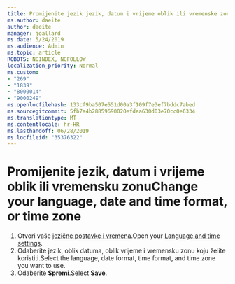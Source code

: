 ```yaml
---
title: Promijenite jezik jezik, datum i vrijeme oblik ili vremenske zone u Outlook.com
ms.author: daeite
author: daeite
manager: joallard
ms.date: 5/24/2019
ms.audience: Admin
ms.topic: article
ROBOTS: NOINDEX, NOFOLLOW
localization_priority: Normal
ms.custom:
- "269"
- "1839"
- "8000014"
- "9000249"
ms.openlocfilehash: 133cf9ba507e551d00a3f109f7e3ef7bddc7abed
ms.sourcegitcommit: 5fb7a4b28859690020efdea630d03e70cc0e6334
ms.translationtype: MT
ms.contentlocale: hr-HR
ms.lasthandoff: 06/28/2019
ms.locfileid: "35376322"
---
```

# <a name="change-your-language-date-and-time-format-or-time-zone"></a><span data-ttu-id="124ba-102">Promijenite jezik, datum i vrijeme oblik ili vremensku zonu</span><span class="sxs-lookup"><span data-stu-id="124ba-102">Change your language, date and time format, or time zone</span></span>

1. <span data-ttu-id="124ba-103">Otvori vaše [jezične postavke i vremena](https://go.microsoft.com/fwlink/?linkid=2085505).</span><span class="sxs-lookup"><span data-stu-id="124ba-103">Open your [Language and time settings](https://go.microsoft.com/fwlink/?linkid=2085505).</span></span>
1. <span data-ttu-id="124ba-104">Odaberite jezik, oblik datuma, oblik vrijeme i vremensku zonu koju želite koristiti.</span><span class="sxs-lookup"><span data-stu-id="124ba-104">Select the language, date format, time format, and time zone you want to use.</span></span>
1. <span data-ttu-id="124ba-105">Odaberite **Spremi**.</span><span class="sxs-lookup"><span data-stu-id="124ba-105">Select **Save**.</span></span>